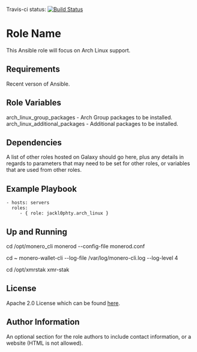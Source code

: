 Travis-ci status: [![Build Status](https://secure.travis-ci.org/jackl0phty/ansible-role-nmap.png?branch=master)](http://travis-ci.org/jackl0phty/ansible-role-arch-linux)

Role Name
=========

This Ansible role will focus on Arch Linux support.

Requirements
------------

Recent verson of Ansible.

Role Variables
--------------

arch_linux_group_packages - Arch Group packages to be installed.
arch_linux_additional_packages - Additional packages to be installed.

Dependencies
------------

A list of other roles hosted on Galaxy should go here, plus any details in regards to parameters that may need to be set for other roles, or variables that are used from other roles.

Example Playbook
----------------

    - hosts: servers
      roles:
         - { role: jackl0phty.arch_linux }

Up and Running
--------------
cd /opt/monero_cli
monerod --config-file monerod.conf

cd ~
monero-wallet-cli --log-file /var/log/monero-cli.log --log-level 4

cd /opt/xmrstak
xmr-stak

License
-------

Apache 2.0 License which can be found [here](https://www.apache.org/licenses/LICENSE-2.0).

Author Information
------------------

An optional section for the role authors to include contact information, or a website (HTML is not allowed).
